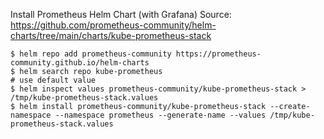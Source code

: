 Install Prometheus Helm Chart (with Grafana)
Source: https://github.com/prometheus-community/helm-charts/tree/main/charts/kube-prometheus-stack

```
$ helm repo add prometheus-community https://prometheus-community.github.io/helm-charts
$ helm search repo kube-prometheus
# use default value
$ helm inspect values prometheus-community/kube-prometheus-stack > /tmp/kube-prometheus-stack.values
$ helm install prometheus-community/kube-prometheus-stack --create-namespace --namespace prometheus --generate-name --values /tmp/kube-prometheus-stack.values
```
